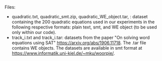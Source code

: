  Files: 
  - quadratic.txt, quadratic_smt.zip, quadratic_WE_object.tar, : dataset containing the 200 quadratic equations used in our experiments in the following respective formats: plain text, smt, and WE object (to be used only within our code).
  - track_i.txt and track_i.tar: datasets from the paper "On solving word equations using SAT" https://arxiv.org/abs/1906.11718. The .tar file contains WE objects. The datasets are available in smt format at https://www.informatik.uni-kiel.de/~mku/woorpje/.

